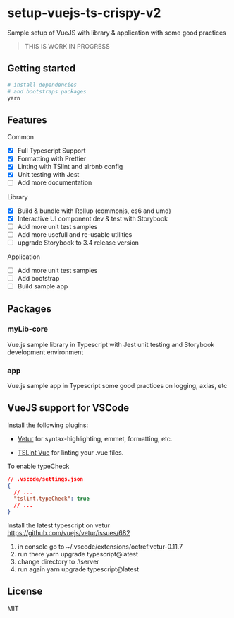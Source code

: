 # setup-vuejs-ts-crispy-v2

Sample setup of VueJS with library & application with some good practices

> THIS IS WORK IN PROGRESS

## Getting started

```bash
# install dependencies
# and bootstraps packages
yarn
```

## Features

Common

* [x] Full Typescript Support
* [x] Formatting with Prettier
* [x] Linting with TSlint and airbnb config
* [x] Unit testing with Jest
* [ ] Add more documentation

Library

* [x] Build & bundle with Rollup (commonjs, es6 and umd)
* [x] Interactive UI component dev & test with Storybook
* [ ] Add more unit test samples
* [ ] Add more usefull and re-usable utilities
* [ ] upgrade Storybook to 3.4 release version

Application

* [ ] Add more unit test samples
* [ ] Add bootstrap
* [ ] Build sample app

## Packages

### myLib-core

Vue.js sample library in Typescript with Jest unit testing and Storybook development environment

### app

Vue.js sample app in Typescript some good practices on logging, axias, etc

## VueJS support for VSCode

Install the following plugins:

* [Vetur](https://github.com/vuejs/vetur) for syntax-highlighting, emmet, formatting, etc.

* [TSLint Vue](https://marketplace.visualstudio.com/items?itemName=prograhammer.tslint-vue) for linting your .vue files.

To enable typeCheck

```json
// .vscode/settings.json
{
  // ...
  "tslint.typeCheck": true
  // ...
}
```

Install the latest typescript on vetur
https://github.com/vuejs/vetur/issues/682

1.  in console go to ~/.vscode/extensions/octref.vetur-0.11.7
2.  run there yarn upgrade typescript@latest
3.  change directory to .\server
4.  run again yarn upgrade typescript@latest

## License

MIT
